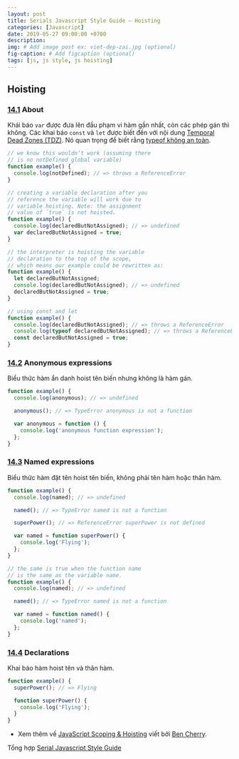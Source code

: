 ```yaml
---
layout: post
title: Serials Javascript Style Guide – Hoisting
categories: [Javascript]
date: 2019-05-27 09:00:00 +0700
description: 
img: # Add image post ex: viet-dep-zai.jpg (optional)
fig-caption: # Add figcaption (optional)
tags: [js, js style, js hoisting]
---
```


## Hoisting

<a name="hoisting--about"></a><a name="14.1"></a>
### [14.1](#hoisting--about) About
Khái báo `var` được đưa lên đầu phạm vi hàm gần nhất, còn các phép gán thì không. Các khai báo `const` và `let` được biết đến với nội dung [Temporal Dead Zones (TDZ)](https://developer.mozilla.org/en-US/docs/Web/JavaScript/Reference/Statements/let#Temporal_Dead_Zone). Nó quan trọng để biết rằng [typeof không an toàn](http://es-discourse.com/t/why-typeof-is-no-longer-safe/15).

```javascript
// we know this wouldn’t work (assuming there
// is no notDefined global variable)
function example() {
  console.log(notDefined); // => throws a ReferenceError
}

// creating a variable declaration after you
// reference the variable will work due to
// variable hoisting. Note: the assignment
// value of `true` is not hoisted.
function example() {
  console.log(declaredButNotAssigned); // => undefined
  var declaredButNotAssigned = true;
}

// the interpreter is hoisting the variable
// declaration to the top of the scope,
// which means our example could be rewritten as:
function example() {
  let declaredButNotAssigned;
  console.log(declaredButNotAssigned); // => undefined
  declaredButNotAssigned = true;
}

// using const and let
function example() {
  console.log(declaredButNotAssigned); // => throws a ReferenceError
  console.log(typeof declaredButNotAssigned); // => throws a ReferenceError
  const declaredButNotAssigned = true;
}
```

<a name="hoisting--anon-expressions"></a><a name="14.2"></a>
### [14.2](#hoisting--anon-expressions) Anonymous expressions
Biểu thức hàm ẩn danh hoist tên biến nhưng không là hàm gán.

```javascript
function example() {
  console.log(anonymous); // => undefined

  anonymous(); // => TypeError anonymous is not a function

  var anonymous = function () {
    console.log('anonymous function expression');
  };
}
```

<a name="hoisting--named-expresions"></a><a name="hoisting--named-expressions"></a><a name="14.3"></a>
### [14.3](#hoisting--named-expressions) Named expressions
Biểu thức hàm đặt tên hoist tên biến, không phải tên hàm hoặc thân hàm.

```javascript
function example() {
  console.log(named); // => undefined

  named(); // => TypeError named is not a function

  superPower(); // => ReferenceError superPower is not defined

  var named = function superPower() {
    console.log('Flying');
  };
}

// the same is true when the function name
// is the same as the variable name.
function example() {
  console.log(named); // => undefined

  named(); // => TypeError named is not a function

  var named = function named() {
    console.log('named');
  };
}
```

<a name="hoisting--declarations"></a><a name="14.4"></a>
### [14.4](#hoisting--declarations) Declarations
Khai báo hàm hoist tên và thân hàm.

```javascript
function example() {
  superPower(); // => Flying

  function superPower() {
    console.log('Flying');
  }
}
```

- Xem thêm về [JavaScript Scoping & Hoisting](http://www.adequatelygood.com/2010/2/JavaScript-Scoping-and-Hoisting/) viết bởi [Ben Cherry](http://www.adequatelygood.com/).

Tổng hợp [Serial Javascript Style Guide](/2019/05/17/serials-javascript-style-guide/)